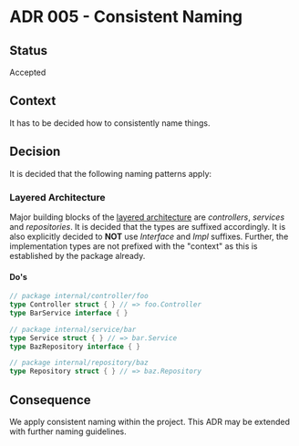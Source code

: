 # ADR 005 - Consistent Naming

## Status

Accepted

## Context

It has to be decided how to consistently name things.

## Decision

It is decided that the following naming patterns apply:

### Layered Architecture

Major building blocks of the [layered architecture](004-layered-architecture.md) are *controllers*, *services* and *repositories*. It is decided that the types are suffixed accordingly. It is also explicitly decided to **NOT** use *Interface*  and *Impl*  suffixes. Further, the implementation types are not prefixed with the "context" as this is established by the package already.

#### Do's

```go
// package internal/controller/foo
type Controller struct { } // => foo.Controller
type BarService interface { }

// package internal/service/bar
type Service struct { } // => bar.Service
type BazRepository interface { }

// package internal/repository/baz
type Repository struct { } // => baz.Repository
```

## Consequence

We apply consistent naming within the project.
This ADR may be extended with further naming guidelines.
